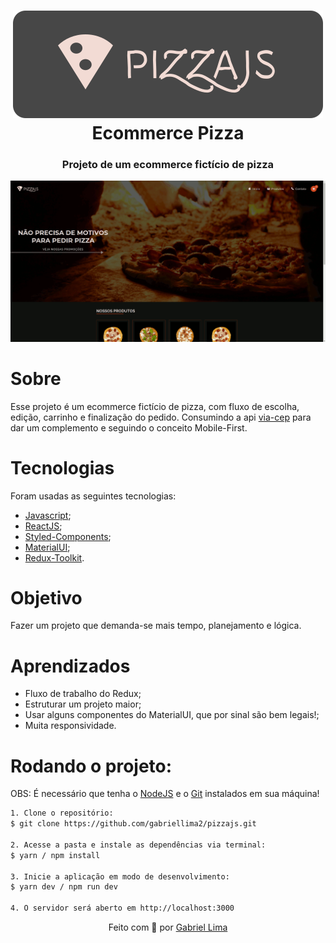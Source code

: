 <h1 align="center">
    <img alt="PizzaJS logo" src="./public/logo-github.svg" />
    <br>
    Ecommerce Pizza
</h1>

<h3 align="center">Projeto de um ecommerce fictício de pizza</h3>

<div align="center" >
  <img src="./public/pizzajs.gif" alt="demonstração do projeto" width="600" >
</div>

# Sobre
Esse projeto é um ecommerce fictício de pizza, com fluxo de escolha, edição, carrinho e finalização do pedido.
Consumindo a api [via-cep](https://viacep.com.br/) para dar um complemento e seguindo o conceito Mobile-First.

# Tecnologias
<p>Foram usadas as seguintes tecnologias:</p>

- [Javascript](https://developer.mozilla.org/pt-BR/docs/Web/JavaScript);
- [ReactJS](https://pt-br.reactjs.org/);
- [Styled-Components](https://styled-components.com/);
- [MaterialUI](https://mui.com/pt/);
- [Redux-Toolkit](https://redux-toolkit.js.org/).

# Objetivo
Fazer um projeto que demanda-se mais tempo, planejamento e lógica.

# Aprendizados
- Fluxo de trabalho do Redux;
- Estruturar um projeto maior;
- Usar alguns componentes do MaterialUI, que por sinal são bem legais!;
- Muita responsividade.

<h1>Rodando o projeto: </h1>

OBS: É necessário que tenha o [NodeJS](https://nodejs.org/en/) e o [Git](https://git-scm.com) instalados em sua máquina!

```bash
1. Clone o repositório:
$ git clone https://github.com/gabriellima2/pizzajs.git

2. Acesse a pasta e instale as dependências via terminal:
$ yarn / npm install

3. Inicie a aplicação em modo de desenvolvimento:
$ yarn dev / npm run dev

4. O servidor será aberto em http://localhost:3000
```
<p align="center">Feito com 💙 por <a href="https://www.linkedin.com/in/gabriel-lima-860612236">Gabriel Lima</a></p>
